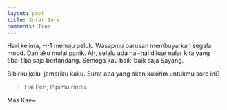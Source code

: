 ```yaml
---
layout: post
title: Surat Sore
comments: True
---
```


Hari kelima, H-1 menuju peluk. Wasapmu barusan membuyarkan segala mood. Dan aku mulai panik. Ah, selalu ada hal-hal diluar nalar kita yang tiba-tiba saja bertandang. Semoga kau baik-baik saja Sayang.

Bibirku kelu, jemariku kaku. Surat apa yang akan kukirim untukmu sore ini?

> Hai Peri, Pipimu rindu.

Mas Kae~